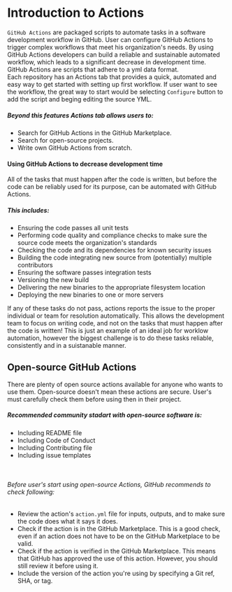 # Introduction to Actions

`GitHub Actions` are packaged scripts to automate tasks in a software development workflow in GitHub. User can configure GitHub Actions to trigger complex workflows that meet his organization's needs. By using GitHub Actions developers can build a reliable and sustainable automated workflow, which leads to a significant decrease in development time. GitHub Actions are scripts that adhere to a yml data format. <br>
Each repository has an Actions tab that provides a quick, automated and easy way to get started with setting up first workflow. If user want to see the workflow, the great way to start would be selecting `Configure` button to add the script and beging editing the source YML.

##### Beyond this features Actions tab allows users to:
- Search for GitHub Actions in the GitHub Marketplace.
- Search for open-source projects.
- Write own GitHub Actions from scratch.

#### Using GitHub Actions to decrease development time

All of the tasks that must happen after the code is written, but before the code can be reliably used for its purpose, can be automated with GitHub Actions.
##### This includes:
- Ensuring the code passes all unit tests
- Performing code quality and compliance checks to make sure the source code meets the organization's standards
- Checking the code and its dependencies for known security issues
- Building the code integrating new source from (potentially) multiple contributors
- Ensuring the software passes integration tests
- Versioning the new build
- Delivering the new binaries to the appropriate filesystem location
- Deploying the new binaries to one or more servers

If any of these tasks do not pass, actions reports the issue to the proper individual or team for resolution automatically. This allows the development team to focus on writing code, and not on the tasks that must happen after the code is written! This is just an example of an ideal job for worklow automation, however the biggest challenge is to do these tasks reliable, consistently and in a suistanable manner.

## Open-source GitHub Actions
There are plenty of open source actions available for anyone who wants to use them. Open-source doesn't mean these actions are secure. User's must carefully check them before using then in their project. 

##### Recommended community stadart with open-source software is:
- Including README file
- Including Code of Conduct
- Including Contributing file
- Including issue templates
<br>

###### Before user's start using open-source Actions, GitHub recommends to check following:
- Review the action's `action.yml` file for inputs, outputs, and to make sure the code does what it says it does.
- Check if the action is in the GitHub Marketplace. This is a good check, even if an action does not have to be on the GitHub Marketplace to be valid.
- Check if the action is verified in the GitHub Marketplace. This means that GitHub has approved the use of this action. However, you should still review it before using it.
- Include the version of the action you're using by specifying a Git ref, SHA, or tag.

